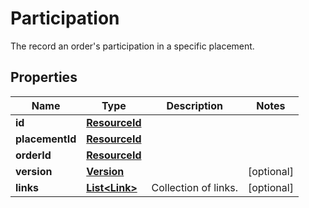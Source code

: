 

# Participation

The record an order's participation in a specific placement.

## Properties

Name | Type | Description | Notes
------------ | ------------- | ------------- | -------------
**id** | [**ResourceId**](ResourceId.md) |  | 
**placementId** | [**ResourceId**](ResourceId.md) |  | 
**orderId** | [**ResourceId**](ResourceId.md) |  | 
**version** | [**Version**](Version.md) |  |  [optional]
**links** | [**List&lt;Link&gt;**](Link.md) | Collection of links. |  [optional]




